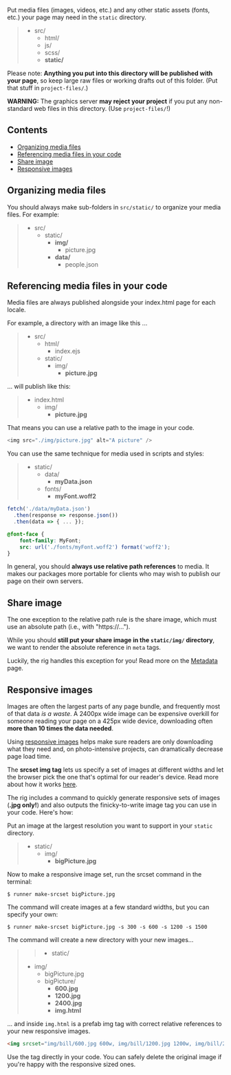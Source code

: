 Put media files (images, videos, etc.) and any other static assets (fonts, etc.) your page may need in the `static` directory.

> - src/
>    - html/
>    - js/
>    - scss/
>    - **static/**

Please note: **Anything you put into this directory will be published with your page**, so keep large raw files or working drafts out of this folder. (Put that stuff in `project-files/`.)

**WARNING:** The graphics server **may reject your project** if you put any non-standard web files in this directory. (Use `project-files/`!)


## Contents

- [Organizing media files](#Organizing-media-files)
- [Referencing media files in your code](#Referencing-media-files-in-your-code)
- [Share image](#Share-image)
- [Responsive images](#Responsive-images)

## Organizing media files

You should always make sub-folders in `src/static/` to organize your media files. For example:

> - src/
>    - static/
>      - **img/**
>        - picture.jpg
>      - **data/**
>         - people.json


## Referencing media files in your code

Media files are always published alongside your index.html page for each locale.

For example, a directory with an image like this ...

> - src/
>   - html/
>     - index.ejs
>   - static/
>     - img/
>       - **picture.jpg**

... will publish like this:


> - index.html
>   - img/
>     - **picture.jpg**

That means you can use a relative path to the image in your code.

```javascript
<img src="./img/picture.jpg" alt="A picture" />
```

You can use the same technique for media used in scripts and styles:

> - static/
>   - data/
>     - **myData.json**
>   - fonts/
>     - **myFont.woff2**

```javascript
fetch('./data/myData.json')
  .then(response => response.json())
  .then(data => { ... });
```

```scss
@font-face {
	font-family: MyFont;
	src: url('./fonts/myFont.woff2') format('woff2');
}
```

In general, you should **always use relative path references** to media. It makes our packages more portable for clients who may wish to publish our page on their own servers.

## Share image

The one exception to the relative path rule is the share image, which must use an absolute path (i.e., with "https://...").

While you should **still put your share image in the `static/img/` directory**, we want to render the absolute reference in `meta` tags.

Luckily, the rig handles this exception for you! Read more on the [Metadata](../metadata) page.

## Responsive images

Images are often the largest parts of any page bundle, and frequently most of that data *is a waste*. A 2400px wide image can be expensive overkill for someone reading your page on a 425px wide device, downloading often **more than 10 times the data needed**.

Using [responsive images](https://developer.mozilla.org/en-US/docs/Learn/HTML/Multimedia_and_embedding/Responsive_images) helps make sure readers are only downloading what they need and, on photo-intensive projects, can dramatically decrease page load time.

The **srcset img tag** lets us specify a set of images at different widths and let the browser pick the one that's optimal for our reader's device. Read more about how it works [here](https://developer.mozilla.org/en-US/docs/Learn/HTML/Multimedia_and_embedding/Responsive_images#How_do_you_create_responsive_images).

The rig includes a command to quickly generate responsive sets of images (**.jpg only!**) and also outputs the finicky-to-write image tag you can use in your code. Here's how:


Put an image at the largest resolution you want to support in your `static` directory.

> - static/
>   - img/
>     - **bigPicture.jpg**

Now to make a responsive image set, run the srcset command in the terminal:

```
$ runner make-srcset bigPicture.jpg
```

The command will create images at a few standard widths, but you can specify your own:

```
$ runner make-srcset bigPicture.jpg -s 300 -s 600 -s 1200 -s 1500
```

The command will create a new directory with your new images...

> > - static/
>   - img/
>     - bigPicture.jpg
>     - bigPicture/
>       - **600.jpg**
>       - **1200.jpg**
>       - **2400.jpg**
>       - **img.html**

... and inside `img.html` is a prefab img tag with correct relative references to your new responsive images.

```html
<img srcset="img/bill/600.jpg 600w, img/bill/1200.jpg 1200w, img/bill/2400.jpg 2400w" src="img/bill/2400.jpg" alt="WRITE ME">
```

Use the tag directly in your code. You can safely delete the original image if you're happy with the responsive sized ones.
